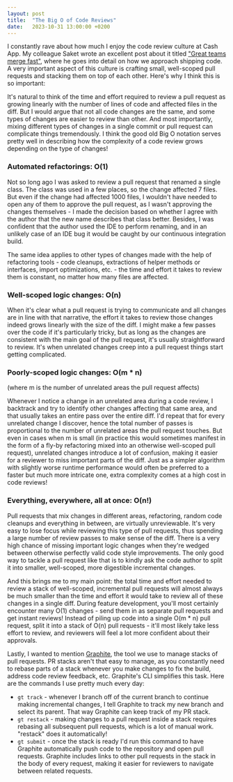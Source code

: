 ```yaml
---
layout: post
title:  "The Big O of Code Reviews"
date:   2023-10-31 13:00:00 +0200
---
```

I constantly rave about how much I enjoy the code review culture at Cash App. My colleague Saket
wrote an excellent post about it titled ["Great teams merge fast"][great-teams-merge-fast], where
he goes into detail on how we approach shipping code. A very important aspect of this culture is
crafting small, well-scoped pull requests and stacking them on top of each other. Here's why I think
this is so important:

It's natural to think of the time and effort required to review a pull request as growing 
linearly with the number of lines of code and affected files in the diff. But I would
argue that not all code changes are the same, and some types of changes are easier to review than
other. And most importantly, mixing different types of changes in a single commit or pull request 
can complicate things tremendously. I think the good old Big O notation serves pretty well in 
describing how the complexity of a code review grows depending on the type of changes!

### Automated refactorings: O(1)

Not so long ago I was asked to review a pull request that renamed a single class. The class 
was used in a few places, so the change affected 7 files. But even 
if the change had affected 1000 files, I wouldn't have needed to open any of them to approve the 
pull request, as I wasn't approving the changes themselves - I made the decision based on whether I 
agree with the author that the new name describes that class better. Besides, I was confident that 
the author used the IDE to perform renaming, and in an unlikely case of an IDE bug it would be 
caught by our continuous integration build.

The same idea applies to other types of changes made with the help of refactoring tools - code
cleanups, extractions of helper methods or interfaces, import optimizations, etc. - the time and
effort it takes to review them is constant, no matter how many files are affected.

### Well-scoped logic changes: O(n)

When it's clear what a pull request is trying to communicate and all changes
are in line with that narrative, the effort it takes to review those changes indeed grows linearly
with the size of the diff. I might make a few passes over the code if it's particularly tricky, but
as long as the changes are consistent with the main goal of the pull request, it's usually 
straightforward to review. It's when unrelated changes creep into a pull request things start 
getting complicated.

### Poorly-scoped logic changes: O(m * n)

(where m is the number of unrelated areas the pull request affects) 

Whenever I notice a change in an 
unrelated area during a code review, I backtrack and try to identify other changes affecting that 
same area, and that usually takes an entire pass over the entire diff. I'd repeat that for every 
unrelated change I discover, hence the total number of passes is proportional to the number of 
unrelated areas the pull request touches. But even in cases when m is small (in practice this would 
sometimes manifest in the form of a fly-by refactoring mixed into an otherwise well-scoped pull 
request), unrelated changes introduce a lot of confusion, making it easier for a reviewer to miss 
important parts of the diff. Just as a simpler algorithm with slightly worse runtime performance 
would often be preferred to a faster but much more intricate one, extra complexity comes at a high 
cost in code reviews!

### Everything, everywhere, all at once: O(n!)

Pull requests that mix changes in different areas, refactoring, random code cleanups and everything
in between, are virtually unreviewable. It's very easy to lose focus while reviewing this type of
pull requests, thus spending a large number of review passes to make sense of the diff. There is a
very high chance of missing important logic changes when they're wedged between otherwise perfectly 
valid code style improvements. The only good way to tackle a pull request like that is to kindly ask 
the code author to split it into smaller, well-scoped, more digestible incremental changes.

And this brings me to my main point: the total time and effort needed to review a stack of 
well-scoped, incremental pull requests will almost always be much smaller than the time and effort
it would take to review all of these changes in a single diff. During feature development, you'll
most certainly encounter many O(1) changes - send them in as separate pull requests and get instant
reviews! Instead of piling up code into a single O(m * n) pull request, split it into a stack of 
O(n) pull requests - it'll most likely take less effort to review, and reviewers will feel a lot 
more confident about their approvals.

Lastly, I wanted to mention [Graphite][graphite], the tool we use to manage stacks of pull requests.
PR stacks aren't that easy to manage, as you constantly need to rebase parts of a stack whenever
you make changes to fix the build, address code review feedback, etc. Graphite's CLI simplifies this 
task. Here are the commands I use pretty much every day:

- `gt track` - whenever I branch off of the current branch to continue making incremental changes,
I tell Graphite to track my new branch and select its parent. That way Graphite can keep track of
my PR stack.
- `gt restack` - making changes to a pull request inside a stack requires rebasing all subsequent 
pull requests, which is a lot of manual work. "restack" does it automatically!
- `gt submit` - once the stack is ready I'd run this command to have Graphite automatically
push code to the repository and open pull requests. Graphite includes links to other pull requests 
in the stack in the body of every request, making it easier for reviewers to navigate between 
related requests.

[great-teams-merge-fast]: https://saket.me/great-teams-merge-fast/
[graphite]: https://graphite.dev/
